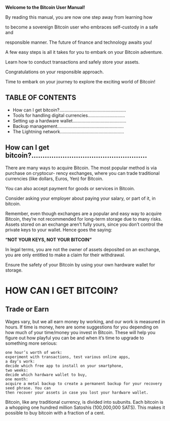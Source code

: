 
**Welcome to the Bitcoin User Manual!**

By reading this manual, you are now one step away from learning how

to become a sovereign Bitcoin user who embraces self-custody in a safe and

responsible manner. The future of finance and technology awaits you!

A few easy steps is all it takes for you to embark on your Bitcoin adventure.

Learn how to conduct transactions and safely store your assets.

Congratulations on your responsible approach.

Time to embark on your journey to explore the exciting world of Bitcoin!


## TABLE OF CONTENTS

- How can I get bitcoin?....................................................
- Tools for handling digital currencies.............................
- Setting up a hardware wallet..........................................
- Backup management....................................................
- The Lightning network..................................................


## How can I get bitcoin?....................................................

There are many ways to acquire Bitcoin. The most popular method is via purchase on cryptocur-
rency exchanges, where you can trade traditional currencies (like dollars, Euros, Yen) for Bitcoin.

You can also accept payment for goods or services in Bitcoin.

Consider asking your employer about paying your salary, or part of it, in bitcoin.

Remember, even though exchanges are a popular and easy way to acquire Bitcoin, they’re not
recommended for long-term storage due to many risks. Assets stored on an exchange aren’t fully
yours, since you don’t control the private keys to your wallet. Hence goes the saying:

**“NOT YOUR KEYS, NOT YOUR BITCOIN”**

In legal terms, you are not the owner of assets deposited on an exchange, you are only entitled
to make a claim for their withdrawal.

Ensure the safety of your Bitcoin by using your own hardware wallet for storage.


# HOW CAN I GET BITCOIN?

## Trade or Earn


Wages vary, but we all earn money by working, and our work is measured in hours. If time
is money, here are some suggestions for you depending on how much of your time/money you
invest in Bitcoin. These will help you figure out how playful you can be and when it’s time to upgrade
to something more serious:

```
one hour’s worth of work:
experiment with transactions, test various online apps,
a day’s work:
decide which free app to install on your smartphone,
two weeks:
decide which hardware wallet to buy,
one month:
acquire a metal backup to create a permanent backup for your recovery seed phrase. You can
then recover your assets in case you lost your hardware wallet.
```

Bitcoin, like any traditional currency, is divided into subunits. Each bitcoin is a whopping one
hundred million Satoshis (100,000,000 SATS). This makes it possible to buy bitcoin with a fraction
of a cent.